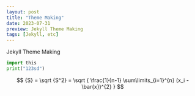 ```yaml
---
layout: post
title: "Theme Making"
date: 2023-07-31
preview: Jekyll Theme Making
tags: [Jekyll, etc]
---
```


Jekyll Theme Making

```python
import this
print("123sd")
```

$$
{S} = \sqrt {S^2} = \sqrt { \frac{1}{n-1} \sum\limits_{i=1}^{n} (x_i - \bar{x})^{2} }
$$

